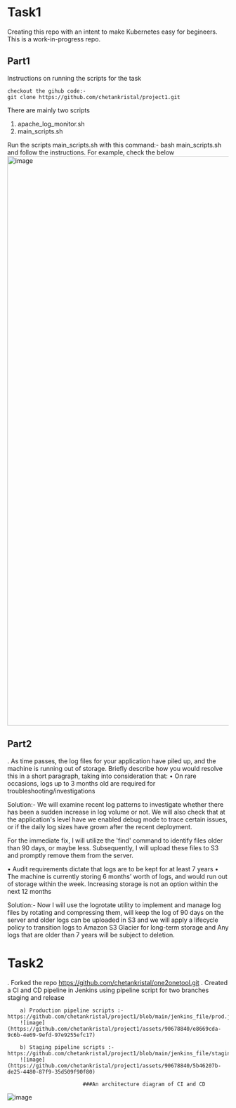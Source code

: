 # Task1
Creating this repo with an intent to make Kubernetes easy for begineers. This is a work-in-progress repo.

## Part1
Instructions on running the scripts for the task 

    checkout the gihub code:-
    git clone https://github.com/chetankristal/project1.git
    

There are mainly two scripts
  1) apache_log_monitor.sh
  2) main_scripts.sh

Run the scripts main_scripts.sh with this command:- bash main_scripts.sh and follow the instructions. For example, check the below
<img width="1298" alt="image" src="https://github.com/chetankristal/project1/assets/90678840/333f778c-04dc-4cf2-8ec1-efd2240bb41e">


    
## Part2
. As time passes, the log files for your application have piled up, and the machine is running out of storage. Briefly describe how you would resolve this in a short paragraph, taking into consideration that:
• On rare occasions, logs up to 3 months old are required for troubleshooting/investigations 

Solution:- We will examine recent log patterns to investigate whether there has been a sudden increase in log volume or not. We will also check that at the application's level have we enabled debug mode to trace certain issues, or if the daily log sizes have grown after the recent deployment. 

For the immediate fix, I will utilize the 'find' command to identify files older than 90 days, or maybe less. Subsequently, I will upload these files to S3 and promptly remove them from the server.
            
• Audit requirements dictate that logs are to be kept for at least 7 years • The machine is currently storing 6 months’ worth of logs, and would run out of  storage within the week. Increasing storage is not an option within the next 12 months  

Solution:- Now I will use the logrotate utility to implement and manage log files by rotating and compressing them, will keep the log of 90 days on the server and older logs can be uploaded in S3 and we will apply a lifecycle policy to transition logs to Amazon S3 Glacier for long-term storage and Any logs that are older than 7 years will be subject to deletion.


# Task2

. Forked the repo 
    https://github.com/chetankristal/one2onetool.git
. Created a CI and CD pipeline in Jenkins using pipeline script for two branches staging and release

    
    
        a) Production pipeline scripts :-  https://github.com/chetankristal/project1/blob/main/jenkins_file/prod.jenkinsfile
        ![image](https://github.com/chetankristal/project1/assets/90678840/e8669cda-9c6b-4e69-9efd-97e9255efc17)
    
        b) Staging pipeline scripts :- https://github.com/chetankristal/project1/blob/main/jenkins_file/staging.jenkinsfile
        ![image](https://github.com/chetankristal/project1/assets/90678840/5b46207b-de25-4480-87f9-35d509f90f80)

                            ###An architecture diagram of CI and CD
![image](https://github.com/chetankristal/project1/assets/90678840/37dc84b9-f98f-4d8a-a873-89eb38bbbfc5)
